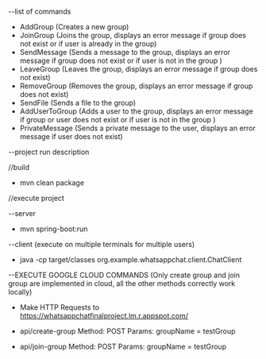 --list of commands

* AddGroup <GroupName> (Creates a new group)
* JoinGroup <GroupName> (Joins the group, displays an error message if group does not exist or if user is already in the group)
* SendMessage <GroupName> <Message> (Sends a message to the group, displays an error message if group does not exist
  or if user is not in the group )
* LeaveGroup <GroupName> (Leaves the group, displays an error message if group does not exist)
* RemoveGroup <GroupName> (Removes the group, displays an error message if group does not exist)
* SendFile <GroupName> <File> (Sends a file to the group)
* AddUserToGroup <GroupName> <UserName> (Adds a user to the group, displays an error message if group or user does not exist or if user is not in the group )
* PrivateMessage <UserName> <Message> (Sends a private message to the user, displays an error message if user does not exist)


--project run description

//build
* mvn clean package

//execute project

--server
* mvn spring-boot:run

--client (execute on multiple terminals for multiple users)
* java -cp target/classes org.example.whatsappchat.client.ChatClient


--EXECUTE GOOGLE CLOUD COMMANDS (Only create group and join group are implemented in cloud, all the other methods correctly work locally)

* Make HTTP Requests to https://whatsappchatfinalproject.lm.r.appspot.com/

* api/create-group
  Method: POST
  Params: groupName = testGroup

* api/join-group
  Method: POST
  Params: groupName = testGroup